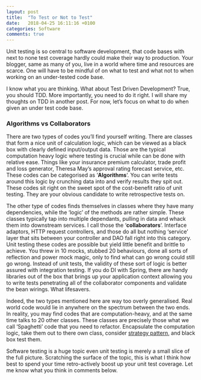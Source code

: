 ```yaml
---
layout: post
title:  "To Test or Not to Test"
date:   2018-04-25 16:11:16 +0100
categories: Software
comments: true
---
```


Unit testing is so central to software development, that code bases with next to none test coverage hardly could make their way to production. Your blogger, same as many of you, live in a world where time and resources are scarce. One will have to be mindful of on what to test and what not to when working on an under-tested code base.
<!--MORE-->
I know what you are thinking. What about Test Driven Development? True, you should TDD. More importantly, you need to do it right. I will share my thoughts on TDD in another post. For now, let’s focus on what to do when given an under test code base.

### Algorithms vs Collaborators
There are two types of codes you’ll find yourself writing. There are classes that form a nice unit of calculation logic, which can be viewed as a black box with clearly defined input/output data. Those are the typical computation heavy logic where testing is crucial while can be done with relative ease. Things like your insurance premium calculator, trade profit and loss generator, Theresa May’s approval rating forecast service, etc. These codes can be categorised as ‘**Algorithms**‘. You can write tests around this logic by crunching data into and verify results they spit out. These codes sit right on the sweet spot of the cost-benefit ratio of unit testing. They are your obvious candidate to write retrospective tests on.

The other type of codes finds themselves in classes where they have many dependencies, while the ‘logic’ of the methods are rather simple. These classes typically tap into multiple dependants, pulling in data and whack them into downstream services. I call those the ‘**collaborators**‘. Interface adaptors, HTTP request controllers, and those do all but nothing ‘service’ layer that sits between your controller and DAO fall right into this category. Unit testing these codes are possible but yield little benefit and brittle to achieve. You threw in 10 mocks, stubbed 20 behaviours, done all sorts of reflection and power mock magic, only to find what can go wrong could still go wrong. Instead of unit tests, the validity of these sort of logic is better assured with integration testing. If you do DI with Spring, there are handy libraries out of the box that brings up your application context allowing you to write tests penetrating all of the collaborator components and validate the bean wirings. What lifesavers.

Indeed, the two types mentioned here are way too overly generalised. Real world code would lie in anywhere on the spectrum between the two ends. In reality, you may find codes that are computation-heavy, and at the same time talks to 20 other classes. These classes are precisely those what we call ‘Spaghetti’ code that you need to refactor. Encapsulate the computation logic, take them out to there own class, consider [strategy pattern](https://en.wikipedia.org/wiki/Strategy_pattern), and black box test them.

Software testing is a huge topic even unit testing is merely a small slice of the full picture. Scratching the surface of the topic, this is what I think how best to spend your time retro-actively boost up your unit test coverage. Let me know what you think in comments below.